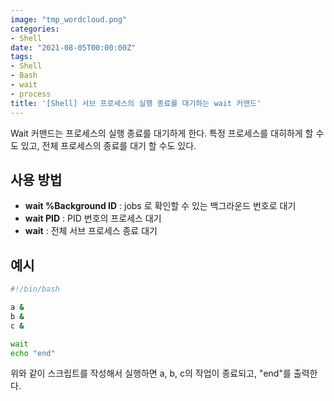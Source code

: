 ```yaml
---
image: "tmp_wordcloud.png"
categories:
- Shell
date: "2021-08-05T00:00:00Z"
tags:
- Shell
- Bash
- wait
- process
title: '[Shell] 서브 프로세스의 실행 종료를 대기하는 wait 커맨드'
---
```


Wait 커맨드는 프로세스의 실행 종료를 대기하게 한다. 특정 프로세스를 대히하게 할 수도 있고, 전체 프로세스의 종료를 대기 할 수도 있다.

## 사용 방법

* **wait %Background ID** : jobs 로 확인할 수 있는 백그라운드 번호로 대기
* **wait PID** : PID 번호의 프로세스 대기
* **wait** : 전체 서브 프로세스 종료 대기 

## 예시

``` bash
#!/bin/bash

a &
b &
c &

wait
echo "end"
```

위와 같이 스크립트를 작성해서 실행하면 a, b, c의 작업이 종료되고, "end"를 출력한다.
